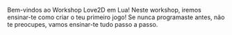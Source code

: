 
Bem-vindos ao Workshop Love2D em Lua! 
Neste workshop, iremos ensinar-te como criar o teu primeiro jogo! 
Se nunca programaste antes, não te preocupes, vamos ensinar-te tudo passo a passo.